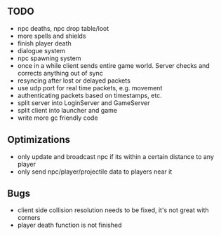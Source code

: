TODO
----
- npc deaths, npc drop table/loot
- more spells and shields
- finish player death
- dialogue system
- npc spawning system
- once in a while client sends entire game world. Server checks and corrects anything out of sync
- resyncing after lost or delayed packets
- use udp port for real time packets, e.g. movement
- authenticating packets based on timestamps, etc.
- split server into LoginServer and GameServer
- split client into launcher and game
- write more gc friendly code


Optimizations
----
- only update and broadcast npc if its within a certain distance to any player
- only send npc/player/projectile data to players near it


Bugs
----
- client side collision resolution needs to be fixed, it's not great with corners
- player death function is not finished